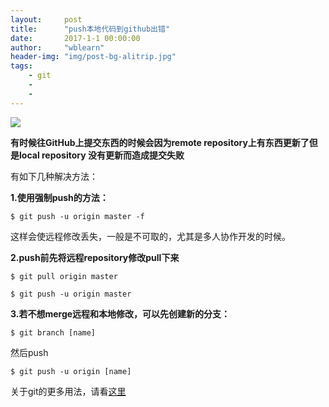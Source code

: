 ```yaml
---
layout:     post
title:      "push本地代码到github出错"
date:       2017-1-1 00:00:00
author:     "wblearn"
header-img: "img/post-bg-alitrip.jpg"
tags:
    - git
    - 
    - 
---
```


![](http://img.blog.csdn.net/20170101121417088?watermark/2/text/aHR0cDovL2Jsb2cuY3Nkbi5uZXQvd3VkYWxhbmdfZ2Q=/font/5a6L5L2T/fontsize/400/fill/I0JBQkFCMA==/dissolve/70/gravity/SouthEast)

**有时候往GitHub上提交东西的时候会因为remote repository上有东西更新了但是local repository 没有更新而造成提交失败**


有如下几种解决方法：

**1.使用强制push的方法：**

```
$ git push -u origin master -f 
```

这样会使远程修改丢失，一般是不可取的，尤其是多人协作开发的时候。

**2.push前先将远程repository修改pull下来**

```
$ git pull origin master
```

```
$ git push -u origin master
```

**3.若不想merge远程和本地修改，可以先创建新的分支：**

```
$ git branch [name]
```

然后push

```
$ git push -u origin [name]
```

关于git的更多用法，请看[这里](http://www.ruanyifeng.com/blog/2014/06/git_remote.html)